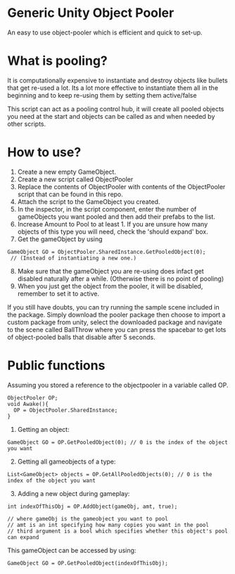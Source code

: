 # Generic Unity Object Pooler
An easy to use object-pooler which is efficient and quick to set-up.

# What is pooling? 
It is computationally expensive to instantiate and destroy objects like bullets that get re-used a lot.
Its a lot more effective to instantiate them all in the beginning and to keep re-using them by setting them active/false

This script can act as a pooling control hub, it will create all pooled objects you need at the start and objects can be called as and when needed by other scripts.

# How to use?
1) Create a new empty GameObject.
2) Create a new script called ObjectPooler
3) Replace the contents of ObjectPooler with contents of the ObjectPooler script that can be found in this repo.
4) Attach the script to the GameObject you created.
5) In the inspector, in the script component, enter the number of gameObjects you want pooled and then add their prefabs to the list.
6) Increase Amount to Pool to at least 1. If you are unsure how many objects of this type you will need, check the 'should expand' box.
7) Get the gameObject by using 
```
GameObject GO = ObjectPooler.SharedInstance.GetPooledObject(0);
 // (Instead of instantiating a new one.)
```


8) Make sure that the gameObject you are re-using does infact get disabled naturally after a while.
(Otherwise there is no point of pooling)
9) When you just get the object from the pooler, it will be disabled, remember to set it to active.

If you still have doubts, you can try running the sample scene included in the package. 
Simply download the pooler package then choose to import a custom package from unity, select the downloaded package and navigate to the scene called BallThrow where you can press the spacebar to get lots of object-pooled balls that disable after 5 seconds.

# Public functions

Assuming you stored a reference to the objectpooler in a variable called OP. 
```
ObjectPooler OP;
void Awake(){
  OP = ObjectPooler.SharedInstance;
}
```
1) Getting an object:
```
GameObject GO = OP.GetPooledObject(0); // 0 is the index of the object you want
```
2) Getting all gameobjects of a type:
```
List<GameObject> objects = OP.GetAllPooledObjects(0); // 0 is the index of the object you want
 ```
3) Adding a new object during gameplay:
 ```
int indexOfThisObj = OP.AddObject(gameObj, amt, true);

// where gameObj is the gameobject you want to pool
// amt is an int specifying how many copies you want in the pool
// third argument is a bool which specifies whether this object's pool can expand
 ```
This gameObject can be accessed by using:
```
GameObject GO = OP.GetPooledObject(indexOfThisObj);
```
